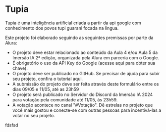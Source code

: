 # Tupia
Tupia é uma inteligência artificial criada a partir da api google com conhecimento dos povos tupi guarani focada na lingua.

Este projeto foi elaborado seguindo as seguintes premissas por parte da Alura:
* O projeto deve estar relacionado ao conteúdo da Aula 4 e/ou Aula 5 da Imersão IA 2ª edição, organizada pela Alura em parceria com o Google.
* É obrigatório o uso da API Key do Google (acesse aqui para obter sua chave).
* O projeto deve ser publicado no GitHub. Se precisar de ajuda para subir seu projeto, confira o tutorial aqui.
* A submissão do projeto deve ser feita através deste formulário entre os dias 09/05 e 11/05, até as 23h59
* O projeto será publicado no Servidor do Discord da Imersão IA 2024 para votação pela comunidade até 11/05, às 23h59.
* A votação acontece no canal "#Votação". Dê estrelas no projeto que você mais gostou e conecte-se com outras pessoas para incentivá-las a votar no seu projeto.

fdsfsd

